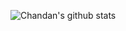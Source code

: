 ![Chandan's github stats](https://github-readme-stats.vercel.app/api?username=stereogon)
<!---
stereogon/stereogon is a ✨ special ✨ repository because its `README.md` (this file) appears on your GitHub profile.
You can click the Preview link to take a look at your changes.
--->
